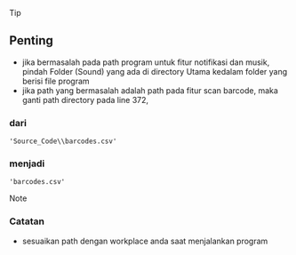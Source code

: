 >[!TIP]
>## Penting
- jika bermasalah pada path program untuk fitur notifikasi dan musik, pindah Folder (Sound) yang ada di directory Utama kedalam folder yang berisi file program
- jika path yang bermasalah adalah path pada fitur scan barcode, maka ganti path directory pada line 372, 
### dari
	'Source_Code\\barcodes.csv'
### menjadi
	'barcodes.csv'
>[!note]
>### Catatan
- sesuaikan path dengan workplace anda saat menjalankan program
